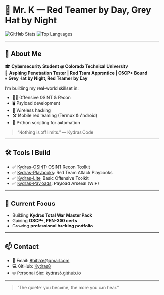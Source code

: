 # 🐍 Mr. K — Red Teamer by Day, Grey Hat by Night

![GitHub Stats](https://github-readme-stats.vercel.app/api?username=Kydras8&show_icons=true&theme=dark)
![Top Languages](https://github-readme-stats.vercel.app/api/top-langs/?username=Kydras8&layout=compact&theme=dark)

---

## 🧨 About Me
🎓 **Cybersecurity Student @ Colorado Technical University**  
🎯 **Aspiring Penetration Tester | Red Team Apprentice | OSCP+ Bound**  
💀 **Grey Hat by Night, Red Teamer by Day**

I’m building my real-world skillset in:
- 🕵️‍♂️ Offensive OSINT & Recon
- 🖥️ Payload development
- 📡 Wireless hacking
- 🛠️ Mobile red teaming (Termux & Android)
- 🐍 Python scripting for automation

> “Nothing is off limits.” — Kydras Code

---

## 🛠️ Tools I Build
- ✅ [Kydras-OSINT](https://github.com/Kydras8/Kydras-OSINT): OSINT Recon Toolkit
- ✅ [Kydras-Playbooks](https://github.com/Kydras8/Kydras-Playbooks): Red Team Attack Playbooks
- ✅ [Kydras-Lite](https://github.com/Kydras8/Kydras-Lite): Basic Offensive Toolkit
- ✅ [Kydras-Payloads](https://github.com/Kydras8/Kydras-Payloads): Payload Arsenal (WIP)

---

## 🚀 Current Focus
- Building **Kydras Total War Master Pack**
- Gaining **OSCP+, PEN-300 certs**
- Growing **professional hacking portfolio**

---

## 📫 Contact
- 📧 Email: 8bitlate@gmail.com
- 💻 GitHub: [Kydras8](https://github.com/Kydras8)
- 🌐 Personal Site: [kydras8.github.io](https://kydras8.github.io/)

---

> “The quieter you become, the more you can hear.”

